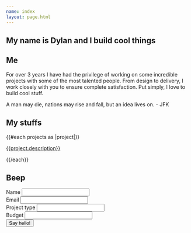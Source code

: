 ```yaml
---
name: index
layout: page.html
---
```


<section class="section section_hero">
  <div class="hero">
    <div class="tagline">
      <h1 class="heading heading_main">
        My name is Dylan and I build cool things
      </h1>
    </div>
  </div>
</section>

<section class="section section_about">
  <h2 id="about" class="heading heading_sub heading_section">Me</h2>
  <div class="section__content">
    <div class="profile-image">
    </div>
    <div class="section_about__content">
      <p>
        For over 3 years I have had the privilege of working on some incredible
        projects with some of the most talented people. From design to delivery,
        I work closely with you to ensure complete satisfaction. Put simply,
        I love to build cool stuff.
      </p>
    </div>
    <p class="quote">
      A man may die, nations may rise and fall, but an idea lives on. - JFK
    </p>
  </div>
</section>

<section class="section section_projects">
  <h2 id="projects" class="heading heading_sub heading_section">My stuffs</h2>
  <div class="section__content section_projects__content">
    <div class="projects-list">
      {{#each projects as |project|}}
      <a href="{{project.site}}" target="_blank" class="link link_primary">
        <div class="projects-list__item" style="background-image: url('{{project.image}}');">
          <div class="projects-list__item__description">
            <p>{{project.description}}</p>
          </div>
        </div>
      </a>
      {{/each}}
    </div>
  </div>
</section>

<section class="section section_contact">
  <h2 class="heading heading_sub heading_section" id="contact">Beep</h2>
  <div class="section__content">
    <form id="contact-form" class="form" action="http://formspree.io/dylan947@gmail.com" method="post">
      <div class="form__section form__section_input">
        <div class="form__group">
          <label class="form__label" for="name">Name</label>
          <input type="text" class="form__input" name="name" />
        </div>
        <div class="form__group">
          <label class="form__label" for="email">Email</label>
          <input type="email" class="form__input" name="email" />
        </div>
        <div class="form__group">
          <label class="form__label" for="type">Project type</label>
          <input type="text" class="form__input" name="projectType" />
        </div>
        <div class="form__group">
          <label class="form__label" for="budget">Budget</label>
          <input type="text" class="form__input" name="projectBudget" />
        </div>
        <input type="hidden" name="_subject" value="New job request" />
        <input type="text" name="_gotcha" style="display:none" />
      </div>
      <div class="form__section form__section_actions">
        <div class="form__group form__group_submit">
          <button class="button button_primary" form="contact-form">
            Say hello!
          </button>
        </div>
      </div>
    </form>
  </div>
</section>
